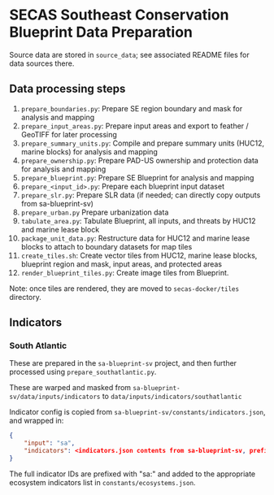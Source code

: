 # SECAS Southeast Conservation Blueprint Data Preparation

Source data are stored in `source_data`; see associated README files for data sources there.

## Data processing steps

1. `prepare_boundaries.py`: Prepare SE region boundary and mask for analysis and mapping
2. `prepare_input_areas.py`: Prepare input areas and export to feather / GeoTIFF for later processing
3. `prepare_summary_units.py`: Compile and prepare summary units (HUC12, marine blocks) for analysis and mapping
4. `prepare_ownership.py`: Prepare PAD-US ownership and protection data for analysis and mapping
5. `prepare_blueprint.py`: Prepare SE Blueprint for analysis and mapping
6. `prepare_<input_id>.py`: Prepare each blueprint input dataset
7. `prepare_slr.py`: Prepare SLR data (if needed; can directly copy outputs from sa-blueprint-sv)
8. `prepare_urban.py` Prepare urbanization data
9. `tabulate_area.py`: Tabulate Blueprint, all inputs, and threats by HUC12 and marine lease block
10. `package_unit_data.py`: Restructure data for HUC12 and marine lease blocks to attach to boundary datasets for map tiles
11. `create_tiles.sh`: Create vector tiles from HUC12, marine lease blocks, blueprint region and mask, input areas, and protected areas
12. `render_blueprint_tiles.py`: Create image tiles from Blueprint.

Note: once tiles are rendered, they are moved to `secas-docker/tiles` directory.

## Indicators

### South Atlantic

These are prepared in the `sa-blueprint-sv` project, and then further processed using `prepare_southatlantic.py`.

These are warped and masked from `sa-blueprint-sv/data/inputs/indicators` to `data/inputs/indicators/southatlantic`

Indicator config is copied from `sa-blueprint-sv/constants/indicators.json`, and wrapped in:

```json
{
    "input": "sa",
    "indicators": <indicators.json contents from sa-blueprint-sv, prefix ids>
}
```

The full indicator IDs are prefixed with "sa:" and added to the appropriate
ecosystem indicators list in `constants/ecosystems.json`.
